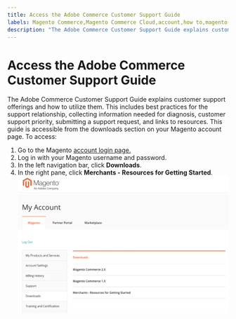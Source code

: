 ```yaml
---
title: Access the Adobe Commerce Customer Support Guide
labels: Magento Commerce,Magento Commerce Cloud,account,how to,magento commerce customer support guide,support,support ticket,Adobe Commerce
description: "The Adobe Commerce Customer Support Guide explains customer support offerings and how to utilize them. This includes best practices for the support relationship, collecting information needed for diagnosis, customer support priority, submitting a support request, and links to resources. This guide is accessible from the downloads section on your Magento account page. To access:"
---
```


# Access the Adobe Commerce Customer Support Guide

The Adobe Commerce Customer Support Guide explains customer support offerings and how to utilize them. This includes best practices for the support relationship, collecting information needed for diagnosis, customer support priority, submitting a support request, and links to resources. This guide is accessible from the downloads section on your Magento account page. To access:

1. Go to the Magento [account login page.](https://account.magento.com/customer/account/login)
1. Log in with your Magento username and password.
1. In the left navigation bar, click **Downloads**.
1. In the right pane, click **Merchants - Resources for Getting Started**.  ![access_magento_commerce_customer_support_guide.png](assets/access_magento_commerce_customer_support_guide.png)